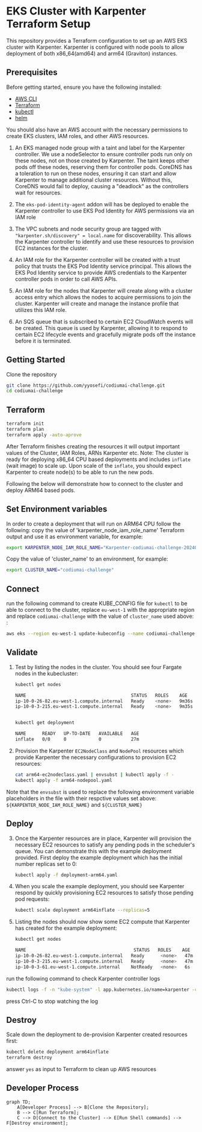 # EKS Cluster with Karpenter Terraform Setup

This repository provides a Terraform configuration to set up an AWS EKS cluster with Karpenter. Karpenter is configured with node pools to allow deployment of both x86_64(amd64) and arm64 (Graviton) instances.

## Prerequisites

Before getting started, ensure you have the following installed:

- [AWS CLI](https://docs.aws.amazon.com/cli/latest/userguide/install-cliv2.html)
- [Terraform](https://www.terraform.io/downloads.html)
- [kubectl](https://kubernetes.io/docs/tasks/tools/)
- [helm](https://helm.sh/docs/intro/install/)

You should also have an AWS account with the necessary permissions to create EKS clusters, IAM roles, and other AWS resources.

1. An EKS managed node group with a taint and label for the Karpenter controller. We use a nodeSelector to ensure controller pods run only on these nodes, not on those created by Karpenter. The taint keeps other pods off these nodes, reserving them for controller pods. CoreDNS has a toleration to run on these nodes, ensuring it can start and allow Karpenter to manage additional cluster resources. Without this, CoreDNS would fail to deploy, causing a "deadlock" as the controllers wait for resources.

2. The `eks-pod-identity-agent` addon will has be deployed to enable the Karpenter controller to use EKS Pod Identity for AWS permissions via an IAM role

3. The VPC subnets and node security group are tagged with `"karpenter.sh/discovery" = local.name` for discoverability. This allows the Karpenter controller to identify and use these resources to provision EC2 instances for the cluster.

4. An IAM role for the Karpenter controller will be created with a trust policy that trusts the EKS Pod Identity service principal. This allows the EKS Pod Identity service to provide AWS credentials to the Karpenter controller pods in order to call AWS APIs.

5. An IAM role for the nodes that Karpenter will create along with a cluster access entry which allows the nodes to acquire permissions to join the cluster. Karpenter will create and manage the instance profile that utilizes this IAM role.
6. An SQS queue that is subscribed to certain EC2 CloudWatch events will be created. This queue is used by Karpenter, allowing it to respond to certain EC2 lifecycle events and gracefully migrate pods off the instance before it is terminated.

## Getting Started
Clone the repository
```sh
git clone https://github.com/yyosefi/codiumai-challenge.git
cd codiumai-challenge
```

## Terraform
``` sh
terraform init
terraform plan
terraform apply -auto-aprove
```

After Terraform finishes creating the resources it will output important values of the Cluster, IAM Roles, ARNs Karpenter etc.
Note: The cluster is ready for deploying x86_64 CPU based deployments and includes `inflate` (wait image) to scale up.
Upon scale of the `inflate`, you should expect Karpenter to create node(s) to be able to run the new pods.

Following the below will demonstrate how to connect to the cluster and deploy ARM64 based pods.

## Set Environment variables
In order to create a deployment that will run on ARM64 CPU follow the following:
copy the value of 'karpenter_node_iam_role_name' Terraform output and use it as environment variable, for example:

```sh
export KARPENTER_NODE_IAM_ROLE_NAME="Karpenter-codiumai-challenge-20240706201736603900000018"

```

Copy the value of 'cluster_name' to an environment, for example:
```sh
export CLUSTER_NAME="codiumai-challenge"
```

## Connect
run the following command to create KUBE_CONFIG file for `kubectl` to be able to connect to the cluster, replace `eu-west-1` with the appropriate region and replace `codiumai-challenge` with the value of `cluster_name` used above:
:
```sh
aws eks --region eu-west-1 update-kubeconfig --name codiumai-challenge
```

## Validate
1. Test by listing the nodes in the cluster. You should see four Fargate nodes in the kubecluster:

    ```sh
    kubectl get nodes

    NAME                                       STATUS   ROLES    AGE     VERSION
    ip-10-0-26-82.eu-west-1.compute.internal   Ready    <none>   9m36s   v1.30.0-eks-036c24b
    ip-10-0-3-215.eu-west-1.compute.internal   Ready    <none>   9m35s   v1.30.0-eks-036c24b


    kubectl get deployment

    NAME      READY   UP-TO-DATE   AVAILABLE   AGE
    inflate   0/0     0            0           27m    
    ```

2. Provision the Karpenter `EC2NodeClass` and `NodePool` resources which provide Karpenter the necessary configurations to provision EC2 resources:

    ```sh
    cat arm64-ec2nodeclass.yaml | envsubst | kubectl apply -f -
    kubectl apply -f arm64-nodepool.yaml
    ```
Note that the `envsubst` is used to replace the following environment variable placeholders in the file with their respctive values set above: `${KARPENTER_NODE_IAM_ROLE_NAME}` and `${CLUSTER_NAME}`

## Deploy
3. Once the Karpenter resources are in place, Karpenter will provision the necessary EC2 resources to satisfy any pending pods in the scheduler's queue. You can demonstrate this with the example deployment provided. First deploy the example deployment which has the initial number replicas set to 0:

    ```sh
    kubectl apply -f deployment-arm64.yaml
    ```

4. When you scale the example deployment, you should see Karpenter respond by quickly provisioning EC2 resources to satisfy those pending pod requests:

    ```sh
    kubectl scale deployment arm64inflate --replicas=5
    ```

5. Listing the nodes should now show some EC2 compute that Karpenter has created for the example deployment:

    ```sh
    kubectl get nodes

    NAME                                        STATUS   ROLES    AGE     VERSION
    ip-10-0-26-82.eu-west-1.compute.internal   Ready      <none>   47m   v1.30.0-eks-036c24b
    ip-10-0-3-215.eu-west-1.compute.internal   Ready      <none>   47m   v1.30.0-eks-036c24b
    ip-10-0-3-61.eu-west-1.compute.internal    NotReady   <none>   6s    v1.30.0-eks-036c24b # <== EC2 created by Karpenter   
    ```


run the following command to check Karpenter controller logs
```sh
kubectl logs -f -n "kube-system" -l app.kubernetes.io/name=karpenter -c controller
```
press Ctrl-C to stop watching the log




## Destroy

Scale down the deployment to de-provision Karpenter created resources first:

```sh
kubectl delete deployment arm64inflate
terraform destroy
```
answer `yes` as input to Terraform to clean up AWS resources

## Developer Process

```mermaid
graph TD;
    A[Developer Process] --> B[Clone the Repository];
    B --> C[Run Terraform];
    C --> D[Connect to the Cluster] --> E[Run Shell commands] --> F[Destroy environment];